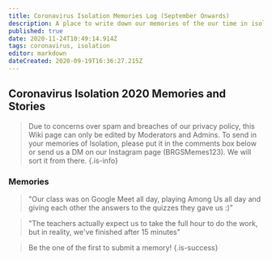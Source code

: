 ```yaml
---
title: Coronavirus Isolation Memories Log (September Onwards)
description: A place to write down our memories of the our time in isolation
published: true
date: 2020-11-24T10:49:14.914Z
tags: coronavirus, isolation
editor: markdown
dateCreated: 2020-09-19T16:36:27.215Z
---
```


## Coronavirus Isolation 2020 Memories and Stories
> Due to concerns over spam and breaches of our privacy policy, this Wiki page can only be edited by Moderators and Admins. To send in your memories of Isolation, please put it in the comments box below or send us a DM on our Instagram page (BRGSMemes123). We will sort it from there.
{.is-info}

### Memories
> "Our class was on Google Meet all day, playing Among Us all day and giving each other the answers to the quizzes they gave us :)"

> "The teachers actually expect us to take the full hour to do the work, but in reality, we've finished after 15 minutes"

> Be the one of the first to submit a memory!
{.is-success}